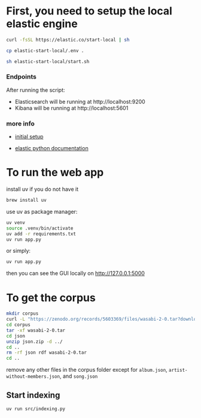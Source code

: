 # First, you need to setup the local elastic engine

```zsh
curl -fsSL https://elastic.co/start-local | sh

cp elastic-start-local/.env .

sh elastic-start-local/start.sh
```

### Endpoints

After running the script:

- Elasticsearch will be running at http://localhost:9200
- Kibana will be running at http://localhost:5601

### more info

- [initial setup](https://github.com/elastic/start-local?tab=readme-ov-file#-try-elasticsearch-and-kibana-locally)

- [elastic python documentation](https://www.elastic.co/guide/en/elasticsearch/client/python-api/current/overview.html)

# To run the web app

install uv if you do not have it

```zsh
brew install uv
```

use uv as package manager:

```zsh
uv venv
source .venv/bin/activate
uv add -r requirements.txt
uv run app.py
```

or simply:

```zsh
uv run app.py
```

then you can see the GUI locally on http://127.0.0.1:5000

# To get the corpus

```zsh
mkdir corpus
curl -L "https://zenodo.org/records/5603369/files/wasabi-2-0.tar?download=1" -o corpus/wasabi-2-0.tar
cd corpus
tar -xf wasabi-2-0.tar
cd json
unzip json.zip -d ../
cd ..
rm -rf json rdf wasabi-2-0.tar
cd ..
```
remove any other files in the corpus folder except for `album.json`, `artist-without-members.json`, and `song.json`

## Start indexing

```zsh
uv run src/indexing.py
```
